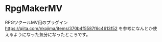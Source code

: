 # RpgMakerMV
RPGツクールMV用のプラグイン
https://qiita.com/nkojima/items/370b4f5587f6c4613f52
を参考になんとか使えるようになった気分になったところです。
